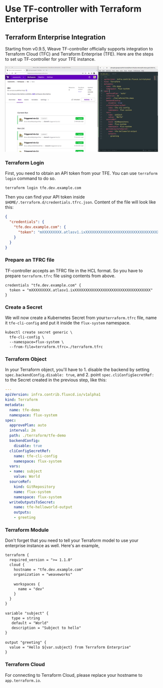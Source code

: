 # Use TF-controller with Terraform Enterprise

## Terraform Enterprise Integration

Starting from v0.9.5, Weave TF-controller officially supports integration to Terraform Cloud (TFC) and 
Terraform Enterprise (TFE). Here are the steps to set up TF-controller for your TFE instance.

![](tfe_integration_01.png)

### Terraform Login

First, you need to obtain an API token from your TFE. You can use `terraform login` command to do so.

```shell
terraform login tfe.dev.example.com
```

Then you can find your API token inside `$HOME/.terraform.d/credentials.tfrc.json`.
Content of the file will look like this:

```json
{
  "credentials": {
    "tfe.dev.example.com": {
      "token": "mXXXXXXXXX.atlasv1.ixXXXXXXXXXXXXXXXXXXXXXXXXXXXXXXXXXXX"
    }
  }
}
```

### Prepare an TFRC file
TF-controller accepts an TFRC file in the HCL format. So you have to prepare `terraform.tfrc` file using contents from above.
```hcl
credentials "tfe.dev.example.com" {
  token = "mXXXXXXXXX.atlasv1.ixXXXXXXXXXXXXXXXXXXXXXXXXXXXXXXXXXXX"
}
```

### Create a Secret
We will now create a Kubernetes Secret from your`terraform.tfrc` file, 
name it `tfe-cli-config` and put it inside the `flux-system` namespace.

```shell
kubectl create secret generic \
  tfe-cli-config \
  --namespace=flux-system \
  --from-file=terraform.tfrc=./terraform.tfrc
```

### Terraform Object

In your Terraform object, you'll have to 1. disable the backend by setting `spec.backendConfig.disable: true`, and 2. point `spec.cliConfigSecretRef:` to the Secret created in the previous step, like this:

```yaml hl_lines="10-14"
---
apiVersion: infra.contrib.fluxcd.io/v1alpha1
kind: Terraform
metadata:
  name: tfe-demo
  namespace: flux-system
spec:
  approvePlan: auto
  interval: 2m
  path: ./terraform/tfe-demo
  backendConfig:
    disable: true
  cliConfigSecretRef:
    name: tfe-cli-config
    namespace: flux-system
  vars:
  - name: subject
    value: World
  sourceRef:
    kind: GitRepository
    name: flux-system
    namespace: flux-system
  writeOutputsToSecret:
    name: tfe-helloworld-output
    outputs:
    - greeting
```

### Terraform Module

Don't forget that you need to tell your Terraform model to use your enterprise instance as well. Here's an example,
```hcl
terraform {
  required_version = ">= 1.1.0"
  cloud {
    hostname = "tfe.dev.example.com"
    organization = "weaveworks"

    workspaces {
      name = "dev"
    }
  }
}

variable "subject" {
   type = string
   default = "World"
   description = "Subject to hello"
}

output "greeting" {
  value = "Hello ${var.subject} from Terraform Enterprise"
}
```

### Terraform Cloud

For connecting to Terraform Cloud, please replace your hostname to `app.terraform.io`.
